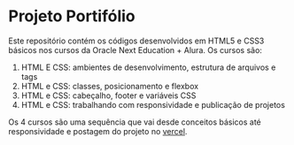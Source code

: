# Projeto Portifólio
Este repositório contém os códigos desenvolvidos em HTML5 e CSS3 básicos nos cursos da Oracle Next Education + Alura. Os cursos são:
1. HTML E CSS: ambientes de desenvolvimento, estrutura de arquivos e tags
2. HTML e CSS: classes, posicionamento e flexbox
3. HTML e CSS: cabeçalho, footer e variáveis CSS
4. HTML e CSS: trabalhando com responsividade e publicação de projetos

Os 4 cursos são uma sequência que vai desde conceitos básicos até responsividade e postagem do projeto no [vercel](https://projeto-portifolio-six-kappa.vercel.app/).